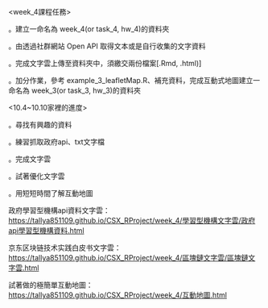 <week_4課程任務>

。建立一命名為 week_4(or task_4, hw_4)的資料夾

。由透過社群網站 Open API 取得文本或是自行收集的文字資料

。完成文字雲上傳至資料夾中，須繳交兩份檔案[.Rmd, .html)]

。加分作業，參考 example_3_leafletMap.R、補充資料，完成互動式地圖建立一命名為 week_3(or task_3, hw_3)的資料夾


<10.4~10.10家裡的進度>

。尋找有興趣的資料

。練習抓取政府api、txt文字檔

。完成文字雲

。試著優化文字雲

。用短短時間了解互動地圖

政府學習型機構api資料文字雲：
https://tallya851109.github.io/CSX_RProject/week_4/學習型機構文字雲/政府api學習型機構資料.html

京东区块链技术实践白皮书文字雲：
https://tallya851109.github.io/CSX_RProject/week_4/區塊鏈文字雲/區塊鏈文字雲.html

試著做的極簡單互動地圖：
https://tallya851109.github.io/CSX_RProject/week_4/互動地圖.html



